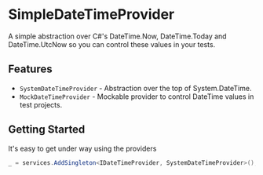 # SimpleDateTimeProvider

A simple abstraction over C#'s DateTime.Now, DateTime.Today and DateTime.UtcNow so you can control these values in your tests.

## Features

 * `SystemDateTimeProvider` - Abstraction over the top of System.DateTime. 
 * `MockDateTimeProvider` - Mockable provider to control DateTime values in test projects.


## Getting Started
It's easy to get under way using the providers

```csharp
_ = services.AddSingleton<IDateTimeProvider, SystemDateTimeProvider>();
```
